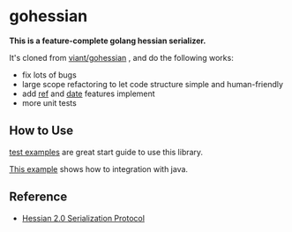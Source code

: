 # gohessian

**This is a feature-complete golang hessian serializer.**  

It's cloned from [viant/gohessian](README_old.md) , and do the following works:
- fix lots of bugs
- large scope refactoring to let code structure simple and human-friendly
- add [ref](http://hessian.caucho.com/doc/hessian-serialization.html##ref) and [date](http://hessian.caucho.com/doc/hessian-serialization.html##date) features implement
- more unit tests

## How to Use

[test examples](tests) are great start guide to use this library. 

[This example](tests/javamessage_test.go) shows how to integration with java.

## Reference
- [Hessian 2.0 Serialization Protocol](http://hessian.caucho.com/doc/hessian-serialization.html)
